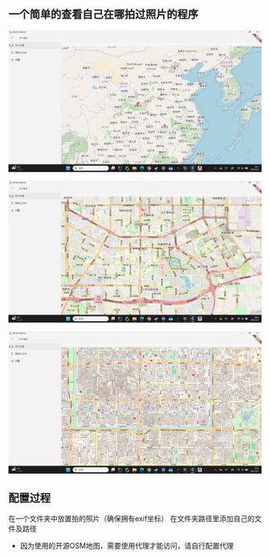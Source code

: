## 一个简单的查看自己在哪拍过照片的程序

![1a3b3528253abfa92f6e0ce034399e53.png](assets/1a3b3528253abfa92f6e0ce034399e53.png)

![85e2ddaef0eb9ab9c0bfe3aaa3cb4192.png](assets/85e2ddaef0eb9ab9c0bfe3aaa3cb4192.png)

![387beb9163fcde39b13355f17f3cadb2.png](assets/387beb9163fcde39b13355f17f3cadb2.png)

## 配置过程

在一个文件夹中放置拍的照片（确保拥有exif坐标）
在文件夹路径里添加自己的文件及路径

* 因为使用的开源OSM地图，需要使用代理才能访问，请自行配置代理




